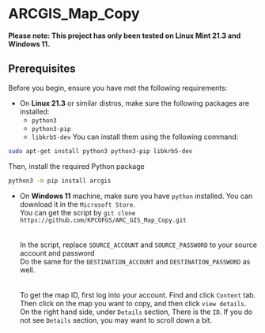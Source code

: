 # ARCGIS_Map_Copy

**Please note: This project has only been tested on Linux Mint 21.3 and Windows 11.**

## Prerequisites

Before you begin, ensure you have met the following requirements:
* On **Linux 21.3** or similar distros, make sure the following packages are installed:
    * `python3`
    * `python3-pip`
    * `libkrb5-dev`
You can install them using the following command:
```bash
sudo apt-get install python3 python3-pip libkrb5-dev
```
Then, install the required Python package
```bash
python3 -m pip install arcgis
```
* On **Windows 11** machine, make sure you have `python` installed. You can download it in the `Microsoft Store`.
\
You can get the script by ```git clone https://github.com/KPCOFGS/ARC_GIS_Map_Copy.git```
\
\
\
In the script, replace  ```SOURCE_ACCOUNT``` and ```SOURCE_PASSWORD``` to your source account and password\
Do the same for the ```DESTINATION_ACCOUNT``` and ```DESTINATION_PASSWORD``` as well.
\
\
\
To get the map ID, first log into your account. Find and click ```Content``` tab. Then click on the map you want to copy, and then click ```view details```.\
On the right hand side, under ```Details``` section, There is the ```ID```. If you do not see ```Details``` section, you may want to scroll down a bit.
